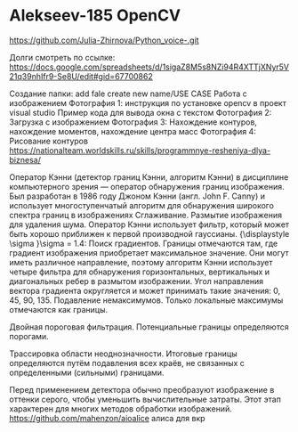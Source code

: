 # Alekseev-185 OpenCV
https://github.com/Julia-Zhirnova/Python_voice-.git

Долги смотреть по ссылке: https://docs.google.com/spreadsheets/d/1sigaZ8M5s8NZi94R4XTTjXNyr5V21q39nhIfr9-Se8U/edit#gid=67700862

Создание папки: add fale create new name/USE CASE
Работа с изображением
Фотография 1: инструкция по установке opencv в проект visual studio
Пример кода для вывода окна с текстом
Фотография 2: Загрузка с изображением
Фотография 3: Нахождение контуров, нахождение моментов, нахождение центра масс
Фотография 4: Рисование контуров  
https://nationalteam.worldskills.ru/skills/programmnye-resheniya-dlya-biznesa/

Оператор Кэнни (детектор границ Кэнни, алгоритм Кэнни) в дисциплине компьютерного зрения — оператор обнаружения границ изображения. Был разработан в 1986 году Джоном Кэнни (англ. John F. Canny) и использует многоступенчатый алгоритм для обнаружения широкого спектра границ в изображениях
Сглаживание. Размытие изображения для удаления шума. Оператор Кэнни использует фильтр, который может быть хорошо приближен к первой производной гауссианы. {\displaystyle \sigma }\sigma  = 1.4:
Поиск градиентов. Границы отмечаются там, где градиент изображения приобретает максимальное значение. Они могут иметь различное направление, поэтому алгоритм Кэнни использует четыре фильтра для обнаружения горизонтальных, вертикальных и диагональных ребер в размытом изображении.
Угол направления вектора градиента округляется и может принимать такие значения: 0, 45, 90, 135.
Подавление немаксимумов. Только локальные максимумы отмечаются как границы.

Двойная пороговая фильтрация. Потенциальные границы определяются порогами.

Трассировка области неоднозначности. Итоговые границы определяются путём подавления всех краёв, не связанных с определенными (сильными) границами.

Перед применением детектора обычно преобразуют изображение в оттенки серого, чтобы уменьшить вычислительные затраты. Этот этап характерен для многих методов обработки изображений.
https://github.com/mahenzon/aioalice алиса для вкр
